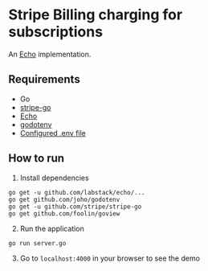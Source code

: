 # Stripe Billing charging for subscriptions

An [Echo](https://echo.labstack.com/) implementation.

## Requirements

- Go
- [stripe-go](https://github.com/stripe/stripe-go)
- [Echo](https://echo.labstack.com/guide/installation)
- [godotenv](https://github.com/joho/godotenv)
- [Configured .env file](../README.md)

## How to run

1. Install dependencies

```
go get -u github.com/labstack/echo/...
go get github.com/joho/godotenv
go get -u github.com/stripe/stripe-go
go get github.com/foolin/goview
```

2. Run the application

```
go run server.go
```

3. Go to `localhost:4000` in your browser to see the demo
